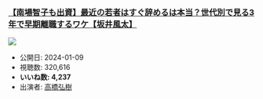### [【南場智子も出資】最近の若者はすぐ辞めるは本当？世代別で見る3年で早期離職するワケ【坂井風太】](https://www.youtube.com/watch?v=J_O4KqDAgX4)
[![](https://img.youtube.com/vi/J_O4KqDAgX4/sddefault.jpg)](https://www.youtube.com/watch?v=J_O4KqDAgX4)
-   公開日: 2024-01-09
-   視聴数: 320,616
-   **いいね数: 4,237**
-   出演者: [高橋弘樹](/rehacq_fan/people/高橋弘樹 "wikilink")
